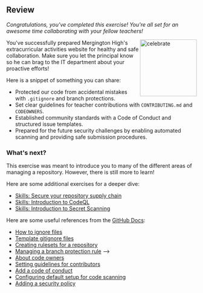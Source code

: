 ## Review

_Congratulations, you've completed this exercise! You're all set for an awesome time collaborating with your fellow teachers!_

<img src="https://octodex.github.com/images/jetpacktocat.png" alt=celebrate width=150 align=right>

You've successfully prepared Mergington High's extracurricular activities website for healthy and safe collaboration. Make sure you let the principal know so he can brag to the IT department about your proactive efforts!

Here is a snippet of something you can share:

- Protected our code from accidental mistakes with `.gitignore` and branch protections.
- Set clear guidelines for teacher contributions with `CONTRIBUTING.md` and `CODEOWNERS`.
- Established community standards with a Code of Conduct and structured issue templates.
- Prepared for the future security challenges by enabling automated scanning and providing safe submission procedures.

### What's next?

This exercise was meant to introduce you to many of the different areas of managing a repository. However, there is still more to learn!

Here are some additional exercises for a deeper dive:

- [Skills: Secure your repository supply chain](https://github.com/skills/secure-repository-supply-chain)
- [Skills: Introduction to CodeQL](https://github.com/skills/introduction-to-codeql)
- [Skills: Introduction to Secret Scanning](https://github.com/skills/introduction-to-secret-scanning)

Here are some useful references from the [GitHub Docs](https://docs.github.com/en):

- [How to ignore files](https://docs.github.com/en/get-started/git-basics/ignoring-files)
- [Template gitignore files](https://github.com/github/gitignore)
- [Creating rulesets for a repository](https://docs.github.com/en/repositories/configuring-branches-and-merges-in-your-repository/managing-rulesets/creating-rulesets-for-a-repository#using-fnmatch-syntax)
- [Managing a branch protection rule](https://docs.github.com/en/repositories/configuring-branches-and-merges-in-your-repository/defining-the-mergeability-of-pull-requests/managing-a-branch-protection-rule) -->
- [About code owners](https://docs.github.com/en/repositories/managing-your-repositorys-settings-and-features/customizing-your-repository/about-code-owners)
- [Setting guidelines for contributors](https://docs.github.com/en/communities/setting-up-your-project-for-healthy-contributions/setting-guidelines-for-repository-contributors)
- [Add a code of conduct](https://docs.github.com/en/communities/setting-up-your-project-for-healthy-contributions/adding-a-code-of-conduct-to-your-project)
- [Configuring default setup for code scanning](https://docs.github.com/en/code-security/code-scanning/enabling-code-scanning/configuring-default-setup-for-code-scanning)
- [Adding a security policy](https://docs.github.com/en/code-security/getting-started/adding-a-security-policy-to-your-repository)
